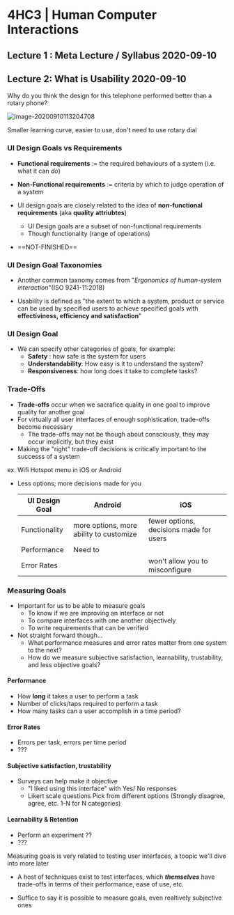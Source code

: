 # 4HC3 | Human Computer Interactions



## Lecture 1 : Meta Lecture / Syllabus	2020-09-10



## Lecture 2: What is Usability	2020-09-10

Why do you think the design for this telephone performed better than a rotary phone?

![image-20200910113204708](/home/jacob/school/4HC3/images/lecture/image-20200910113204708.png)

Smaller learning curve, easier to use, don't need to use rotary dial

### UI Design Goals vs Requirements



- **Functional requirements** $:=$ the required behaviours of a system (i.e. what it can *do*)

- **Non-Functional requirements** $:=$ criteria by which to judge operation of a system

- UI design goals are closely related to the idea of **non-functional requirements** (aka **quality** **attriubtes**)
  - UI Design goals are a subset of non-functional requirements
  - Though functionality (range of operations)
- ==NOT-FINISHED==



### UI Design Goal Taxonomies



- Another common taxnomy comes from "*Ergonomics of human-system interaction*"(ISO 9241-11:2018)

- Usability is defined as "the extent to which a system, product or service can be used by specified users to achieve specified goals with **effectiviness, efficiency and satisfaction**"



### UI Design Goal

- We can specify other categories of goals, for example:
  - **Safety** : how safe is the system for users
  - **Understandability**: How easy is it to understand the system?
  - **Responsiveness**:  how long does it take to complete tasks?

### Trade-Offs



- **Trade-offs** occur when we sacrafice quality in one goal to improve quality for another goal
- For virtually all user interfaces of enough sophistication, trade-offs become necessary
  - The trade-offs may not be though about consciously, they may occur implicitly, but they exist
- Making the "right" trade-off decisions is critically important to the successs of a system



ex. Wifi Hotspot menu in iOS or Android

- Less options; more decisions made for you

  | UI Design Goal | Android                                 | iOS                                     |
  | -------------- | --------------------------------------- | --------------------------------------- |
  | Functionality  | more options, more ability to customize | fewer options, decisions made for users |
  | Performance    | Need to                                 |                                         |
  | Error Rates    |                                         | won't allow you to misconfigure         |

  

### Measuring Goals

- Important for us to be able to measure goals
  - To know if we are improving an interface or not 
  - To compare interfaces with one another objectively 
  - To write requirements that can be verified 
- Not straight forward though...
  - What performance measures and error rates matter from one system to the next?
  - How do we measure subjective satisfaction, learnability, trustability, and less objective goals?

#### Performance 

- How **long** it takes a user to perform a task
- Number of clicks/taps required to perform a task
- How many tasks can a user accomplish in a time period?



#### Error Rates

- Errors per task, errors per time period
- ???



#### Subjective satisfaction, trustability

- Surveys can help make it objective
  - "I liked using this interface" with Yes/ No responses
  - Likert scale questions
    Pick from different options (Strongly disagree, agree, etc. 1-N for N categories)

#### Learnability & Retention

- Perform an experiment ??
- ???



Measuring goals is very related to testing user interfaces, a toopic we'll dive into more later

- A host of techniques exist to test interfaces, which ***themselves*** have trade-offs in terms of their performance, ease of use, etc.

- Suffice to say it is possible to measure goals, even realtively subjective ones
